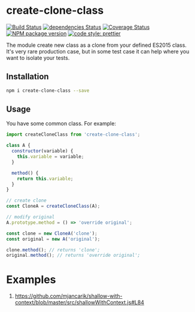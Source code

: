 # create-clone-class

[![Build Status](https://travis-ci.org/mjancarik/create-clone-class.svg?branch=master)](https://travis-ci.org/mjancarik/create-clone-class) [![dependencies Status](https://david-dm.org/mjancarik/create-clone-class/status.svg)](https://david-dm.org/mjancarik/create-clone-class)
[![Coverage Status](https://coveralls.io/repos/github/mjancarik/create-clone-class/badge.svg?branch=master)](https://coveralls.io/github/mjancarik/create-clone-class?branch=master)
[![NPM package version](https://img.shields.io/npm/v/create-clone-class/latest.svg)](https://www.npmjs.com/package/create-clone-class)
[![code style: prettier](https://img.shields.io/badge/code_style-prettier-ff69b4.svg?style=flat-square)](https://github.com/prettier/prettier)

The module create new class as a clone from your defined ES2015 class. It's very rare production case, but in some test case it can help where you want to isolate your tests.

## Installation

```bash
npm i create-clone-class --save
```

## Usage

You have some common class. For example:

``` javascript
import createCloneClass from 'create-clone-class';

class A {
  constructor(variable) {
    this.variable = variable;
  }

  method() {
    return this.variable;
  }
}

// create clone
const CloneA = createCloneClass(A);

// modify original
A.prototype.method = () => 'override original';

const clone = new CloneA('clone');
const original = new A('original');

clone.method(); // returns 'clone';
original.method(); // returns 'override original';
```

# Examples

1. https://github.com/mjancarik/shallow-with-context/blob/master/src/shallowWithContext.js#L84
